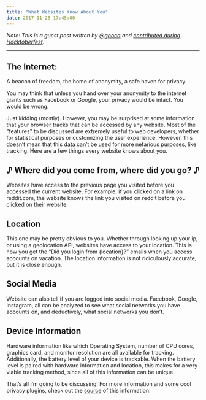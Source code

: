 ```yaml
---
title: "What Websites Know About You"
date: 2017-11-28 17:45:00
---
```


*Note: This is a guest post written by [@gooca](https://github.com/gooca) and [contributed during Hacktoberfest](/2017/11/19/hacktoberfest-2017/#write-a-guest-post).*

***

## The Internet:
A beacon of freedom, the home of anonymity, a safe haven for privacy. 

You may think that unless you hand over your anonymity to the internet giants such as Facebook or Google, your privacy would be intact. You would be wrong.

Just kidding (mostly). However, you may be surprised at some information that your browser tracks that can be accessed by any website. Most of the "features" to be discussed are extremely useful to web developers, whether for statistical purposes or customizing the user experience. However, this doesn’t mean that this data can’t be used for more nefarious purposes, like tracking. Here are a few things every website knows about you.

## ♪  Where did you come from, where did you go? ♪ 
Websites have access to the previous page you visited before you accessed the current website. For example, if you clicked on a link on reddit.com, the website knows the link you visited on reddit before you clicked on their website.

## Location
This one may be pretty obvious to you. Whether through looking up your ip, or using a geolocation API, websites have access to your location. This is how you get the “Did you login from {location}?” emails when you access accounts on vacation. The location information is not ridiculously accurate, but it is close enough.

## Social Media
Website can also tell if you are logged into social media. Facebook, Google, Instagram, all can be analyzed to see what social networks you have accounts on, and deductively, what social networks you don’t.

## Device Information
Hardware information like which Operating System, number of CPU cores, graphics card, and monitor resolution are all available for tracking. Additionally, the battery level of your device is trackable. When the battery level is paired with hardware information and location, this makes for a very viable tracking method, since all of this information can be unique.

That’s all I’m going to be discussing! For more information and some cool privacy plugins, check out the [source](http://webkay.robinlinus.com) of this information.
